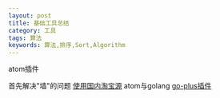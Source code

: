 ```yaml
---
layout: post
title: 基础工具总结
category: 工具
tags: 算法
keywords: 算法,排序,Sort,Algorithm
---
```

atom插件

首先解决"墙"的问题
[使用国内淘宝源](http://blog.csdn.net/qianghaohao/article/details/52331432)
atom与golang
[go-plus插件](https://segmentfault.com/a/1190000004933373)
